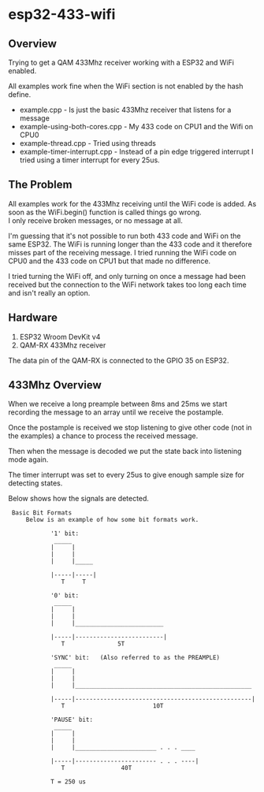 # esp32-433-wifi

## Overview

Trying to get a QAM 433Mhz receiver working with a ESP32 and WiFi enabled.   

All examples work fine when the WiFi section is not enabled by the hash define.   

* example.cpp - Is just the basic 433Mhz receiver that listens for a message    
* example-using-both-cores.cpp - My 433 code on CPU1 and the Wifi on CPU0   
* example-thread.cpp - Tried using threads    
* example-timer-interrupt.cpp - Instead of a pin edge triggered interrupt I tried using a timer interrupt for every 25us.   

## The Problem

All examples work for the 433Mhz receiving until the WiFi code is added.   As soon as the WiFi.begin() function is called things go wrong.   
I only receive broken messages, or no message at all.   

I'm guessing that it's not possible to run both 433 code and WiFi on the same ESP32.  The WiFi is running longer than the 433 code and it therefore misses part of the receiving message.   I tried running the WiFi code on CPU0 and the 433 code on CPU1 but that made no difference.

I tried turning the WiFi off, and only turning on once a message had been received but the connection to the WiFi network takes too long each time and isn't really an option.
##  Hardware

1. ESP32 Wroom DevKit v4   
1. QAM-RX 433Mhz receiver   

The data pin of the QAM-RX is connected to the GPIO 35 on ESP32.   

## 433Mhz Overview

When we receive a long preample between 8ms and 25ms we start recording the message to an array until we receive the postample.   

Once the postample is received we stop listening to give other code (not in the examples) a chance to process the received message.   

Then when the message is decoded we put the state back into listening mode again.   

The timer interrupt was set to every 25us to give enough sample size for detecting states.   

Below shows how the signals are detected.

```
 Basic Bit Formats
     Below is an example of how some bit formats work.

            '1' bit:
             _____
            |     |
            |     |
            |     |_____

            |-----|-----|
               T     T

            '0' bit:
             _____
            |     |
            |     |
            |     |_________________________

            |-----|-------------------------|
               T               5T

            'SYNC' bit:   (Also referred to as the PREAMPLE)
             _____
            |     |
            |     |
            |     |__________________________________________________

            |-----|--------------------------------------------------|
               T                         10T

            'PAUSE' bit:
             _____
            |     |
            |     |
            |     |_______________________ . . . ____

            |-----|----------------------- . . . ----|
               T                40T

            T = 250 us
```